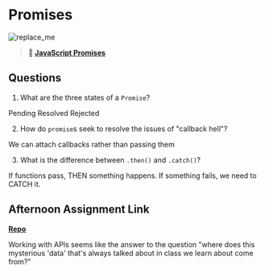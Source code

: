 # Promises

![replace_me](https://codeworks.blob.core.windows.net/public/assets/img/illustrations/placeholder.svg)

> **📖 [JavaScript Promises](https://codeworksacademy.com/fs-student-guide/resources/wk4/02-Promises)**

## Questions

1. What are the three states of a `Promise`?

Pending
Resolved
Rejected

2. How do `promise`s seek to resolve the issues of "callback hell"?

We can attach callbacks rather than passing them

3. What is the difference between `.then()` and `.catch()`?

If functions pass, THEN something happens. If something fails, we need to CATCH it.

## Afternoon Assignment Link

**[Repo](https://github.com/JustinBrower/late-winter21-gregslist-async-main)**

Working with APIs seems like the answer to the question "where does this mysterious 'data' that's always talked about in class we learn about come from?"
